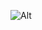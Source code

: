 ![Alt](https://repobeats.axiom.co/api/embed/6c9af66b02cd4f919b8a738390c3568dee4c1842.svg "Repobeats analytics image")
